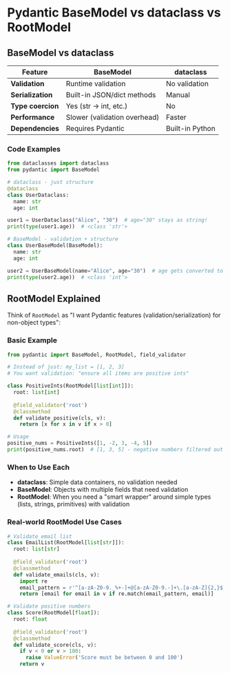 # Pydantic BaseModel vs dataclass vs RootModel

## BaseModel vs dataclass

| Feature | BaseModel | dataclass |
|---------|-----------|-----------|
| **Validation** | Runtime validation | No validation |
| **Serialization** | Built-in JSON/dict methods | Manual |
| **Type coercion** | Yes (str → int, etc.) | No |
| **Performance** | Slower (validation overhead) | Faster |
| **Dependencies** | Requires Pydantic | Built-in Python |

### Code Examples

```python
from dataclasses import dataclass
from pydantic import BaseModel

# dataclass - just structure
@dataclass
class UserDataclass:
  name: str
  age: int

user1 = UserDataclass("Alice", "30")  # age="30" stays as string!
print(type(user1.age))  # <class 'str'>

# BaseModel - validation + structure
class UserBaseModel(BaseModel):
  name: str
  age: int

user2 = UserBaseModel(name="Alice", age="30")  # age gets converted to int(30)
print(type(user2.age))  # <class 'int'>
```

## RootModel Explained

Think of `RootModel` as "I want Pydantic features (validation/serialization) for non-object types":

### Basic Example

```python
from pydantic import BaseModel, RootModel, field_validator

# Instead of just: my_list = [1, 2, 3]
# You want validation: "ensure all items are positive ints"

class PositiveInts(RootModel[list[int]]):
  root: list[int]
  
  @field_validator('root')
  @classmethod
  def validate_positive(cls, v):
    return [x for x in v if x > 0]

# Usage
positive_nums = PositiveInts([1, -2, 3, -4, 5])
print(positive_nums.root)  # [1, 3, 5] - negative numbers filtered out
```

### When to Use Each

- **dataclass**: Simple data containers, no validation needed
- **BaseModel**: Objects with multiple fields that need validation
- **RootModel**: When you need a "smart wrapper" around simple types (lists, strings, primitives) with validation

### Real-world RootModel Use Cases

```python
# Validate email list
class EmailList(RootModel[list[str]]):
  root: list[str]
  
  @field_validator('root')
  @classmethod
  def validate_emails(cls, v):
    import re
    email_pattern = r'^[a-zA-Z0-9._%+-]+@[a-zA-Z0-9.-]+\.[a-zA-Z]{2,}$'
    return [email for email in v if re.match(email_pattern, email)]

# Validate positive numbers
class Score(RootModel[float]):
  root: float
  
  @field_validator('root')
  @classmethod
  def validate_score(cls, v):
    if v < 0 or v > 100:
      raise ValueError('Score must be between 0 and 100')
    return v
```